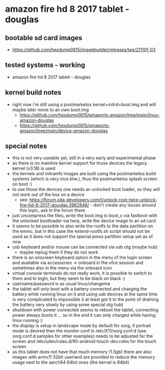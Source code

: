 # amazon fire hd 8 2017 tablet - douglas

## bootable sd card images

- https://github.com/hexdump0815/imagebuilder/releases/tag/211101-03

## tested systems - working

- amazon fire hd 8 2017 tablet - douglas

## kernel build notes

- right now i'm still using a postmarketos kernel+initrd=boot.img and will maybe later move to an own boot.img
  - https://github.com/hexdump0815/pmaports-amazon/tree/main/linux-amazon-douglas
  - https://github.com/hexdump0815/pmaports-amazon/tree/main/device-amazon-douglas

## special notes

- this is not very useable yet, still in a very early and experimental phase
- as there is no mainline kernel support for those devices the legacy kernel (v3.18) is used
- the kernels and initramfs images are built using the postmarketos build systems (which is very nice btw.), thus the postmarketos splash screen on boot :)
- to use those the devices one needs an unlocked boot loader, so they will not work out of the box on a device
  - see: https://forum.xda-developers.com/t/unlock-root-twrp-unbrick-fire-hd-8-2017-douglas.3962846/ - don't create any issues around this topic, ask in the forum there
- just uncompress the files, write the boot.img to boot_x via fastboot with the unlocked bootloader via twrp, write the device image to an sd card
- it seems to be possible to also write the rootfs to the data partition on the emmc, but in this case the extend-rootfs.sh script should not be used as it does not support the special pmos partition setup yet as of now
- usb keyboard and/or mouse can be connected via usb otg (maybe hub)
  - maybe replug them if they do not work
- there is an onscreen keyboard option in the menu of the login screen and available via accessories -> onboard in the xfce session and sometimes also in the menu via the onboard icon
- virtual console terminals do not really work, it is possible to switch to them and to login, but they seem to be black on black :)
- username/password is as usual linux/changeme
- the tablet will only boot with a battery connected and charging the battery while running linux on it and using usb devices at the same time is very complicated to impossible (i at least got it to the point of draining the battery very slowly by using some special otg hub)
- shutdown with power connected seems to reboot the tablet, connecting power always boots it ... so in the end it can only charged while having linux running :)
- the display is setup in landscape mode by default for xorg, if portrait mode is desired then the monitor conf in /etc/X11/xorg.conf.d (see xorg.conf.d.samples for other examples) needs to be adjusted for the screen and /etc/udev/rules.d/90-android-touch-dev.rules for the touch screen
- as this tablet does not have that much memory (1.5gb) there are also images with armv7l 32bit userland are provided to reduce the memory usage next to the aarch64 64bit ones (the kernel is 64bit)

